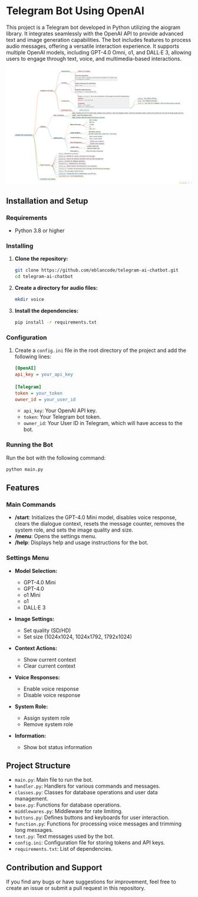 # Telegram Bot Using OpenAI

This project is a Telegram bot developed in Python utilizing the aiogram library. It integrates seamlessly with the OpenAI API to provide advanced text and image generation capabilities. The bot includes features to process audio messages, offering a versatile interaction experience. It supports multiple OpenAI models, including GPT-4.0 Omni, o1, and DALL·E 3, allowing users to engage through text, voice, and multimedia-based interactions.

![README Markmap](./readme_markmap.png)

## Installation and Setup

### Requirements
- Python 3.8 or higher

### Installing

1. **Clone the repository:**
   ```bash
   git clone https://github.com/eblancode/telegram-ai-chatbot.git
   cd telegram-ai-chatbot
   ```

2. **Create a directory for audio files:**
   ```bash
   mkdir voice
   ```

3. **Install the dependencies:**
   ```bash
   pip install -r requirements.txt
   ```

### Configuration

1. Create a `config.ini` file in the root directory of the project and add the following lines:

   ```ini
   [OpenAI]
   api_key = your_api_key

   [Telegram]
   token = your_token
   owner_id = your_user_id
   ```

   - `api_key`: Your OpenAI API key.
   - `token`: Your Telegram bot token.
   - `owner_id`: Your User ID in Telegram, which will have access to the bot.

### Running the Bot

Run the bot with the following command:
```bash
python main.py
```

## Features

### Main Commands

- **/start**: Initializes the GPT-4.0 Mini model, disables voice response, clears the dialogue context, resets the message counter, removes the system role, and sets the image quality and size.
- **/menu**: Opens the settings menu.
- **/help**: Displays help and usage instructions for the bot.

### Settings Menu

- **Model Selection:**
  - GPT-4.0 Mini
  - GPT-4.0
  - o1 Mini
  - o1
  - DALL·E 3

- **Image Settings:**
  - Set quality (SD/HD)
  - Set size (1024x1024, 1024x1792, 1792x1024)

- **Context Actions:**
  - Show current context
  - Clear current context

- **Voice Responses:**
  - Enable voice response
  - Disable voice response

- **System Role:**
  - Assign system role
  - Remove system role

- **Information:**
  - Show bot status information

## Project Structure

- `main.py`: Main file to run the bot.
- `handler.py`: Handlers for various commands and messages.
- `classes.py`: Classes for database operations and user data management.
- `base.py`: Functions for database operations.
- `middlewares.py`: Middleware for rate limiting.
- `buttons.py`: Defines buttons and keyboards for user interaction.
- `function.py`: Functions for processing voice messages and trimming long messages.
- `text.py`: Text messages used by the bot.
- `config.ini`: Configuration file for storing tokens and API keys.
- `requirements.txt`: List of dependencies.

## Contribution and Support

If you find any bugs or have suggestions for improvement, feel free to create an issue or submit a pull request in this repository.
